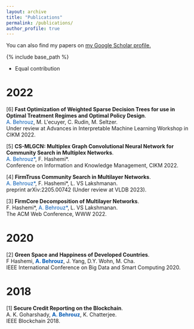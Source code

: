 ```yaml
---
layout: archive
title: "Publications"
permalink: /publications/
author_profile: true
---
```


  You can also find my papers on <u><a href="{{author.googlescholar}}">my Google Scholar profile</a>.</u>


{% include base_path %}

* Equal contribution

# 2022
[6] **Fast Optimization of Weighted Sparse Decision Trees for use in Optimal Treatment Regimes and Optimal Policy Design**.  
<span style="color:#0059b3;">A. Behrouz</span>, M. L\'ecuyer, C. Rudin, M. Seltzer.  
Under review at Advances in Interpretable Machine Learning Workshop in CIKM 2022.  

[5] **CS-MLGCN: Multiplex Graph Convolutional Neural Network for Community Search in Multiplex Networks**.  
<span style="color:#0059b3;">A. Behrouz*</span>, F. Hashemi*.  
Conference on Information and Knowledge Management, CIKM 2022.  

[4] **FirmTruss Community Search in Multilayer Networks**.  
<span style="color:#0059b3;">A. Behrouz*</span>, F. Hashemi*, L. VS Lakshmanan.  
preprint arXiv:2205.00742 (Under review at VLDB 2023).  

[3] **FirmCore Decomposition of Multilayer Networks**.  
F. Hashemi*, <span style="color:#0059b3;">A. Behrouz*</span>, L. VS Lakshmanan.  
The ACM Web Conference, WWW 2022.  


# 2020
[2] **Green Space and Happiness of Developed Countries**.  
F Hashemi, **<span style="color:#0059b3;">A. Behrouz</span>**, J. Yang, D.Y. Wohn, M. Cha.  
IEEE International Conference on Big Data and Smart Computing 2020. 


# 2018
[1] **Secure Credit Reporting on the Blockchain**.  
A. K. Goharshady, **<span style="color:#0059b3;">A. Behrouz</span>**, K. Chatterjee.  
IEEE Blockchain 2018.
